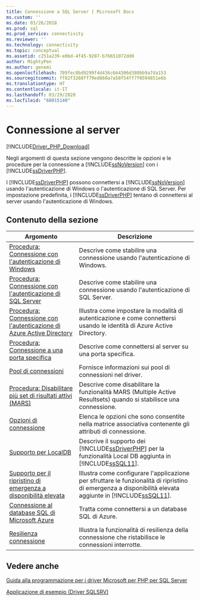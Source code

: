 ```yaml
---
title: Connessione a SQL Server | Microsoft Docs
ms.custom: ''
ms.date: 03/26/2018
ms.prod: sql
ms.prod_service: connectivity
ms.reviewer: ''
ms.technology: connectivity
ms.topic: conceptual
ms.assetid: c251a239-e0bd-4f45-9207-b76651072dd0
author: MightyPen
ms.author: genemi
ms.openlocfilehash: 789fec0bd9299f4d436c664306d380bb9a7da153
ms.sourcegitcommit: ff82f3260ff79ed860a7a58f54ff7f0594851e6b
ms.translationtype: HT
ms.contentlocale: it-IT
ms.lasthandoff: 03/29/2020
ms.locfileid: "68015140"
---
```

# <a name="connecting-to-the-server"></a>Connessione al server
[!INCLUDE[Driver_PHP_Download](../../includes/driver_php_download.md)]

Negli argomenti di questa sezione vengono descritte le opzioni e le procedure per la connessione a [!INCLUDE[ssNoVersion](../../includes/ssnoversion-md.md)] con i [!INCLUDE[ssDriverPHP](../../includes/ssdriverphp_md.md)].  

I [!INCLUDE[ssDriverPHP](../../includes/ssdriverphp_md.md)] possono connettersi a [!INCLUDE[ssNoVersion](../../includes/ssnoversion-md.md)] usando l'autenticazione di Windows o l'autenticazione di SQL Server. Per impostazione predefinita, i [!INCLUDE[ssDriverPHP](../../includes/ssdriverphp_md.md)] tentano di connettersi al server usando l'autenticazione di Windows.  

## <a name="in-this-section"></a>Contenuto della sezione  

|Argomento|Descrizione|  
|---------|---------------|  
|[Procedura: Connessione con l'autenticazione di Windows](../../connect/php/how-to-connect-using-windows-authentication.md)|Descrive come stabilire una connessione usando l'autenticazione di Windows.|  
|[Procedura: Connessione con l'autenticazione di SQL Server](../../connect/php/how-to-connect-using-sql-server-authentication.md)|Descrive come stabilire una connessione usando l'autenticazione di SQL Server.|  
|[Procedura: Connessione con l'autenticazione di Azure Active Directory](../../connect/php/azure-active-directory.md)|Illustra come impostare la modalità di autenticazione e come connettersi usando le identità di Azure Active Directory.|  
|[Procedura: Connessione a una porta specifica](../../connect/php/how-to-connect-on-a-specified-port.md)|Descrive come connettersi al server su una porta specifica.|  
|[Pool di connessioni](../../connect/php/connection-pooling-microsoft-drivers-for-php-for-sql-server.md)|Fornisce informazioni sui pool di connessioni nel driver.|  
|[Procedura: Disabilitare più set di risultati attivi (MARS)](../../connect/php/how-to-disable-multiple-active-resultsets-mars.md)|Descrive come disabilitare la funzionalità MARS (Multiple Active Resultsets) quando si stabilisce una connessione.|  
|[Opzioni di connessione](../../connect/php/connection-options.md)|Elenca le opzioni che sono consentite nella matrice associativa contenente gli attributi di connessione.|  
|[Supporto per LocalDB](../../connect/php/php-driver-for-sql-server-support-for-localdb.md)|Descrive il supporto dei [!INCLUDE[ssDriverPHP](../../includes/ssdriverphp_md.md)] per la funzionalità Local DB aggiunta in [!INCLUDE[ssSQL11](../../includes/sssql11-md.md)].|  
|[Supporto per il ripristino di emergenza a disponibilità elevata](../../connect/php/php-driver-for-sql-server-support-for-high-availability-disaster-recovery.md)|Illustra come configurare l'applicazione per sfruttare le funzionalità di ripristino di emergenza a disponibilità elevata aggiunte in [!INCLUDE[ssSQL11](../../includes/sssql11-md.md)].|  
|[Connessione al database SQL di Microsoft Azure](../../connect/php/connecting-to-microsoft-azure-sql-database.md)|Tratta come connettersi a un database SQL di Azure.|  
|[Resilienza connessione](../../connect/php/connection-resiliency.md)|Illustra la funzionalità di resilienza della connessione che ristabilisce le connessioni interrotte.|  

## <a name="see-also"></a>Vedere anche  
[Guida alla programmazione per i driver Microsoft per PHP per SQL Server](../../connect/php/programming-guide-for-php-sql-driver.md)

[Applicazione di esempio &#40;Driver SQLSRV&#41;](../../connect/php/example-application-sqlsrv-driver.md)  
